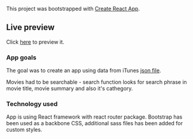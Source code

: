 This project was bootstrapped with [Create React App](https://github.com/facebook/create-react-app).

## Live preview

Click [here](https://8bit-peter.github.io/itunes_movies/) to preview it.

### App goals

The goal was to create an app using data from iTunes [json file](https://itunes.apple.com/us/rss/topmovies/limit=100/json).

Movies had to be searchable - search function looks for search phrase in movie title, movie summary and also it's cathegory.

### Technology used

App is using React framework with react router package. Bootstrap has been used as a backbone CSS, additional sass files has been added for custom styles.